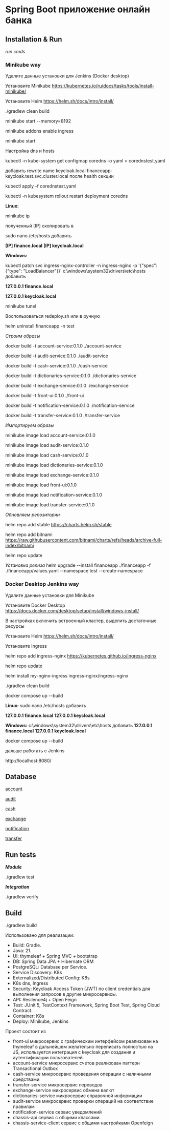 # Spring Boot приложение онлайн банка

## Installation & Run
_run cmds_

### Minikube way

Удалите данные установки для Jenkins (Docker desktop)

Установите Minikube
https://kubernetes.io/ru/docs/tasks/tools/install-minikube/

Установите Helm
https://helm.sh/docs/intro/install/

./gradlew clean build

minikube start --memory=8192

minikube addons enable ingress

minikube start

Настройка dns и hosts

kubectl -n kube-system get configmap coredns -o yaml > corednstest.yaml

добавить rewrite name keycloak.local financeapp-keycloak.test.svc.cluster.local
после health секции

kubectl apply -f corednstest.yaml

kubectl -n kubesystem rollout restart deployment coredns

**Linux:**

minikube ip

полученный [IP] скопировать в


sudo nano /etc/hosts
добавить

**[IP] finance.local**
**[IP] keycloak.local**

**Windows:**

kubectl patch svc ingress-nginx-controller -n ingress-nginx -p '{"spec": {"type": "LoadBalancer"}}'
c:\windows\system32\drivers\etc\hosts
добавить

**127.0.0.1 finance.local**

**127.0.0.1 keycloak.local**

minikube tunel


Воспользоваться redeploy.sh или в ручную

helm uninstall financeapp -n test

_Строим образы_

docker build -t account-service:0.1.0 ./account-service

docker build -t audit-service:0.1.0 ./audit-service

docker build -t cash-service:0.1.0 ./cash-service

docker build -t dictionaries-service:0.1.0 ./dictionaries-service

docker build -t exchange-service:0.1.0 ./exchange-service

docker build -t front-ui:0.1.0 ./front-ui

docker build -t notification-service:0.1.0 ./notification-service

docker build -t transfer-service:0.1.0 ./transfer-service

_Импортируем образы_

minikube image load account-service:0.1.0

minikube image load audit-service:0.1.0

minikube image load cash-service:0.1.0

minikube image load dictionaries-service:0.1.0

minikube image load exchange-service:0.1.0

minikube image load front-ui:0.1.0

minikube image load notification-service:0.1.0

minikube image load transfer-service:0.1.0


_Обновляем репозитории_

helm repo add stable https://charts.helm.sh/stable

helm repo add bitnami https://raw.githubusercontent.com/bitnami/charts/refs/heads/archive-full-index/bitnami

helm repo update

_Установка релиза_
helm upgrade --install financeapp ./financeapp -f ./financeapp/values.yaml --namespace test --create-namespace




### Docker Desktop Jenkins way

Удалите данные установки для Minikube

Установите Docker Desktop
https://docs.docker.com/desktop/setup/install/windows-install/

В настройках включить встроенный кластер, выделить достаточные ресурсы

Установите Helm
https://helm.sh/docs/intro/install/

Установите Ingress

helm repo add ingress-nginx https://kubernetes.github.io/ingress-nginx

helm repo update

helm install my-nginx-ingress ingress-nginx/ingress-nginx

./gradlew clean build

docker compose up --build

**Linux:**
sudo nano /etc/hosts
добавить

**127.0.0.1 finance.local**
**127.0.0.1 keycloak.local**

**Windows:**
c:\windows\system32\drivers\etc\hosts
добавить
**127.0.0.1 finance.local**
**127.0.0.1 keycloak.local**

docker compose up --build

дальше работать с Jenkins

http://localhost:8080/



## Database
[account](account-service/src/main/resources/db/changelog/init-data-account.xml)

[audit](audit-service/src/main/resources/db/changelog/init-storedata-rule.xml)

[cash](cash-service/src/main/resources/db/changelog/init-storedata-cash.xml)

[exchange](exchange-service/src/main/resources/db/changelog/init-storedata-exchange.xml)

[notification](notification-service/src/main/resources/db/changelog/init-storedata-notification.xml)

[transfer](transfer-service/src/main/resources/db/changelog/init-storedata-transfer.xml)



## Run tests
_**Module**_

./gradlew test

_**Integration**_

./gradlew verify

## Build
./gradlew build

Использовано для реализации:
* Build: Gradle.
* Java: 21.
* UI: thymeleaf + Spring MVC + bootstrap
* DB: Spring Data JPA + Hibernate ORM
* PostgreSQL: Database per Service.
* Service Discovery: K8s
* Externalized/Distributed Config: K8s
* K8s dns, Ingress
* Security: Keycloak Access Token (JWT) по client credentials для выполнения запросов в другие микросервисы.
* API: Resilence4j + Open Feign
* Test: JUnit 5, TestContext Framework, Spring Boot Test, Spring Cloud Contract.
* Container: K8s
* Deploy: Minikube, Jenkins

Проект состоит из
* front-ui микросервис с графическим интерфейсом реализован на thymeleaf в дальнейшем желательно переписать полностью на  
  JS, используется интеграция c keycloak для создания и аутентификации пользователей.
* account-service микросервис счетов реализован паттерн Transactional Outbox
* cash-service микросервис проведения операции с наличными средствами
* transfer-service микросервис переводов
* exchange-service микросервис обмена валют
* dictionaries-service микросервис справочной информации
* audit-service микросервис проверки операций на соответствие правилам
* notification-service сервис уведомлений
* chassis-api сервис с общими классами
* chassis-service-client сервис с общими настройками Openfeign 